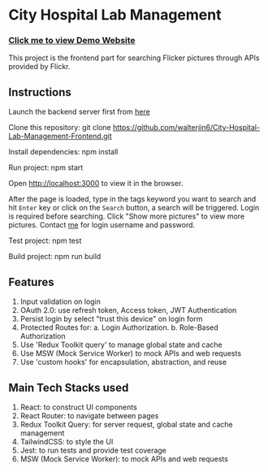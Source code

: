 # City Hospital Lab Management

### [Click me to view Demo Website](https://cityhospitallabmanagement.onrender.com/)

This project is the frontend part for searching Flicker pictures through APIs provided by Flickr.

## Instructions

Launch the backend server first from [here](https://github.com/walterjin6/City-Hospital-Lab-Management-Backend)

Clone this repository:  git clone https://github.com/walterjin6/City-Hospital-Lab-Management-Frontend.git

Install dependencies: npm install

Run project: npm start

Open [http://localhost:3000](http://localhost:3000) to view it in the browser.

After the page is loaded, type in the tags keyword you want to search and hit `Enter` key or click on the `Search` button, a search will be triggered. Login is required before searching. Click "Show more pictures" to view more pictures. Contact [me](mailto:jinwei6@gmail.com) for login username and password. 

Test project: npm test

Build project: npm run build

## Features

1.  Input validation on login
2.  OAuth 2.0: use refresh token, Access token, JWT Authentication
3.  Persist login by select "trust this device" on login form
4. Protected Routes for: 
    a. Login Authorization. 
    b. Role-Based Authorization 
5.  Use 'Redux Toolkit query' to manage global state and cache
6.  Use MSW (Mock Service Worker) to mock APIs and web requests
7.  Use 'custom hooks' for encapsulation, abstraction, and reuse

## Main Tech Stacks used

1. React: to construct UI components
2. React Router: to navigate between pages
3. Redux Toolkit Query: for server request, global state and cache management
4. TailwindCSS: to style the UI
5. Jest: to run tests and provide test coverage
6. MSW (Mock Service Worker): to mock APIs and web requests